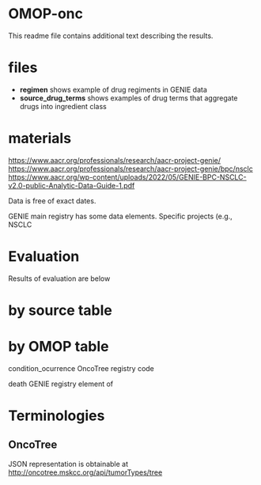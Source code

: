 # OMOP-onc

This readme file contains additional text describing the results.

# files
- **regimen** shows example of drug regiments in GENIE data
- **source_drug_terms** shows examples of drug terms that aggregate drugs into ingredient class

# materials
https://www.aacr.org/professionals/research/aacr-project-genie/  
https://www.aacr.org/professionals/research/aacr-project-genie/bpc/nsclc  
https://www.aacr.org/wp-content/uploads/2022/05/GENIE-BPC-NSCLC-v2.0-public-Analytic-Data-Guide-1.pdf   

Data is free of exact dates.

GENIE main registry has some data elements.
Specific projects (e.g., NSCLC


# Evaluation
Results of evaluation are below

# by source table


# by OMOP table

condition_ocurrence
OncoTree registry code

death
GENIE registry element of 


# Terminologies

## OncoTree
JSON representation is obtainable at http://oncotree.mskcc.org/api/tumorTypes/tree

